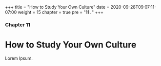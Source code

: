 +++
title = "How to Study Your Own Culture"
date = 2020-09-28T09:07:11-07:00
weight = 15
chapter = true
pre = "<b>11. </b>"
+++

### Chapter 11

# How to Study Your Own Culture

Lorem Ipsum.